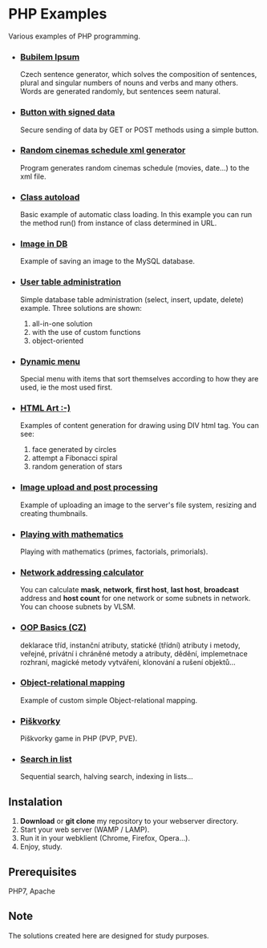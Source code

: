 # PHP Examples

Various examples of PHP programming.

- ### [Bubilem Ipsum](bubilem-ipsum)

  Czech sentence generator, which solves the composition of sentences, plural and singular numbers of nouns and verbs and many others. Words are generated randomly, but sentences seem natural.

- ### [Button with signed data](button-with-signed-data)

  Secure sending of data by GET or POST methods using a simple button.

- ### [Random cinemas schedule xml generator](cinemas_schedule_xml_generator)

  Program generates random cinemas schedule (movies, date...) to the xml file.

- ### [Class autoload](class-autoload)

  Basic example of automatic class loading. In this example you can run the method run() from instance of class determined in URL.

- ### [Image in DB](db-blob-image)

  Example of saving an image to the MySQL database.

- ### [User table administration](db-user-administration)

  Simple database table administration (select, insert, update, delete) example. Three solutions are shown:

  1. all-in-one solution
  2. with the use of custom functions
  3. object-oriented

- ### [Dynamic menu](dynamic-menu)

  Special menu with items that sort themselves according to how they are used, ie the most used first.

- ### [HTML Art :-)](html-art)

  Examples of content generation for drawing using DIV html tag. You can see:

  1. face generated by circles
  2. attempt a Fibonacci spiral
  3. random generation of stars

- ### [Image upload and post processing](image-upload-postprocessing)

  Example of uploading an image to the server's file system, resizing and creating thumbnails.

- ### [Playing with mathematics](math)

  Playing with mathematics (primes, factorials, primorials).

- ### [Network addressing calculator](network-addressing)

  You can calculate **mask**, **network**, **first host**, **last host**, **broadcast** address and **host count** for one network or some subnets in network. You can choose subnets by VLSM.

- ### [OOP Basics (CZ)](oop-basics)

  deklarace tříd, instanční atributy, statické (třídní) atributy i metody, veřejné, prívátní i chráněné metody a atributy, dědění, implemetnace rozhraní, magické metody vytváření, klonování a rušení objektů...

- ### [Object-relational mapping](orm)

  Example of custom simple Object-relational mapping.

- ### [Piškvorky](piskvorky)

  Piškvorky game in PHP (PVP, PVE).

- ### [Search in list](search-in-list)

  Sequential search, halving search, indexing in lists...

## Instalation

1. **Download** or **git clone** my repository to your webserver directory.
2. Start your web server (WAMP / LAMP).
3. Run it in your webklient (Chrome, Firefox, Opera...).
4. Enjoy, study.

## Prerequisites

PHP7, Apache

## Note

The solutions created here are designed for study purposes.
